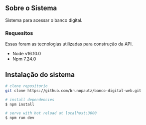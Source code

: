 ## Sobre o Sistema

Sistema para acessar o banco digital.

### Requesitos

Essas foram as tecnologias utilizadas para construção da API.

- Node v16.10.0
- Npm 7.24.0


## Instalação do sistema

```bash
# clone repositorio
git clone https://github.com/brunopautz/banco-digital-web.git

# install dependencies
$ npm install

# serve with hot reload at localhost:3000
$ npm run dev

```